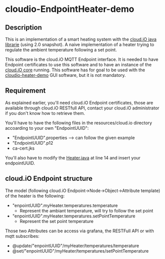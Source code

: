 # cloudio-EndpointHeater-demo

## Description

This is an implementation of a smart heating system with the [cloud.iO java librarie](https://github.com/cloudio-project/cloudio-Endpoint-java) (using 2.0 snapshot). A naive implementation of a heater trying to regulate the ambient temperature following a set point.

This software is the cloud.iO MQTT Endpoint interface. It is needed to have Endpoint certificates to use this software and to have an instance of the [cloud.iO core](https://github.com/cloudio-project/cloudio-services) running. This software has for goal to be used with the [cloudio-heater-demo](https://github.com/lucblender/cloudio-heater-demo) GUI software, but it is not mandatory.

## Requirement

As explained earlier, you'll need cloud.iO Endpoint certificates, those are available through cloud.iO RESTfull API, contact your cloud.iO administrator if you don't know how to retrieve them.

You'll have to have the following files in the resources/cloud.io directory accoarding to your own "EndpointUUID":
  - "EndpointUUID".properties --> can follow the given example
  - "EndpointUUID".p12
  - ca-cert.jks

You'll also have to modify the [Heater.java](https://github.com/lucblender/cloudio-EndpointHeater-demo/blob/master/src/main/java/Heater.java) at line 14 and insert your endpointUUID.

## cloud.iO Endpoint structure

The model (following cloud.iO Endpoint->Node->Object->Attribute template) of the heater is the following:
  - "enpointUUID".myHeater.temperatures.temperature
    - Represent the ambiant temperature, will try to follow the set point
  - "enpointUUID".myHeater.temperatures.setPointTemperature
    - Represent the set point temperature

Those two Attributes can be access via grafana, the RESTFull API or with mqtt subscribes:
  - @update/"enpointUUID"/myHeater/temperatures/temperature
  - @set/"enpointUUID"/myHeater/temperatures/setPointTemperature
